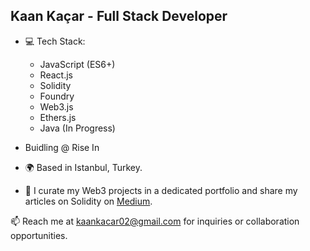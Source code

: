 ## Kaan Kaçar - Full Stack Developer

- 💻 Tech Stack:
  - JavaScript (ES6+)
  - React.js
  - Solidity
  - Foundry
  - Web3.js
  - Ethers.js
  - Java (In Progress)

- Buidling @ Rise In

- 🌍 Based in Istanbul, Turkey.

- 💼 I curate my Web3 projects in a dedicated portfolio and share my articles on Solidity on [Medium](https://medium.com/@kaankacar02).

📫 Reach me at [kaankacar02@gmail.com](mailto:kaankacar02@gmail.com) for inquiries or collaboration opportunities.

